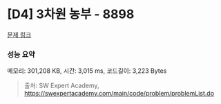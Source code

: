 # [D4] 3차원 농부 - 8898 

[문제 링크](https://swexpertacademy.com/main/code/problem/problemDetail.do?contestProbId=AW45TzHae8UDFAQ7) 

### 성능 요약

메모리: 301,208 KB, 시간: 3,015 ms, 코드길이: 3,223 Bytes



> 출처: SW Expert Academy, https://swexpertacademy.com/main/code/problem/problemList.do